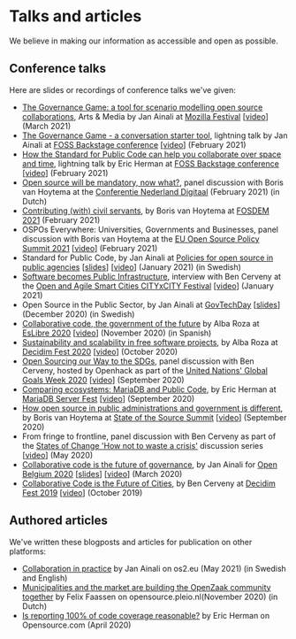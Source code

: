 # Talks and articles

We believe in making our information as accessible and open as possible.

## Conference talks

Here are slides or recordings of conference talks we've given:

- [The Governance Game: a tool for scenario modelling open source collaborations](https://schedule.mozillafestival.org/session/ZXSPX3-1), Arts & Media by Jan Ainali at [Mozilla Festival](https://schedule.mozillafestival.org/session/ZXSPX3-1) [[video](https://www.youtube.com/watch?v=Dt0WFla4eeM)] (March 2021)
- [The Governance Game - a conversation starter tool](https://foss-backstage.de/session/governance-game-conversation-starter-tool), lightning talk by Jan Ainali at [FOSS Backstage conference](https://foss-backstage.de/) [[video](https://www.youtube.com/watch?v=-iAusIEx-_c)] (February 2021)
- [How the Standard for Public Code can help you collaborate over space and time](https://foss-backstage.de/session/how-standard-public-code-can-help-you-collaborate-over-time-and-space), lightning talk by Eric Herman at [FOSS Backstage conference](https://foss-backstage.de/) [[video](https://www.youtube.com/watch?v=SKl3BX9kAbY)] (February 2021)
- [Open source will be mandatory, now what?](https://www.nederlanddigitaal.nl/conferentie-nederland-digitaal/documenten/videos/2021/02/18/open-source-wordt-verplicht-wat-nu), panel discussion with Boris van Hoytema at the [Conferentie Nederland Digitaal](https://www.nederlanddigitaal.nl/conferentie-nederland-digitaal) (February 2021) (in Dutch)
- [Contributing (with) civil servants](https://fosdem.org/2021/schedule/event/community_devroom_contributing_with_civil_servants/), by Boris van Hoytema at [FOSDEM 2021](https://video.fosdem.org/2021/D.community/community_devroom_contributing_with_civil_servants.webm) (February 2021)
- OSPOs Everywhere: Universities, Governments and Businesses, panel discussion with Boris van Hoytema at the [EU Open Source Policy Summit 2021](https://openforumeurope.org/event/policy-summit-2021/) [[video](https://youtu.be/nRohU4LxO-E)] (February 2021)
- Standard for Public Code, by Jan Ainali at [Policies for open source in public agencies](https://www.goto10.se/event/policy-for-oppen-programvara-hos-myndigheter-varfor-och-hur-ar-de-formulerade/) [[slides](https://hackmd.io/@Ainali/ryFCCIgCw#/)] [[video](https://youtu.be/oxCtmQrKAls?t=3259)] (January 2021) (in Swedish)
- [Software becomes Public Infrastructure](https://www.citybycity.com/session/software-becomes-public-infrastructure), interview with Ben Cerveny at the [Open and Agile Smart Cities CITYxCITY Festival](https://www.citybycity.com) [[video](https://www.youtube.com/watch?v=WhOb1YqasSc)] (January 2021)
- Open Source in the Public Sector, by Jan Ainali at [GovTechDay](https://web.archive.org/web/20201021073851/https://www.govtechday.se/program) [[slides](https://hackmd.io/@Ainali/H1EQUI99D#/)] (December 2020) (in Swedish)
- [Collaborative code, the government of the future](https://propuestas.eslib.re/2020/charlas/codigo-colaborativo-gobierno-futuro) by Alba Roza at [EsLibre 2020](https://eslib.re/2020/) [[video](https://youtu.be/iBi551I2E2c)] (November 2020) (in Spanish)
- [Sustainability and scalability in free software projects](https://meta.decidim.org/conferences/decidimfest2020/f/1390/meetings/1444), by Alba Roza at [Decidim Fest 2020](https://meta.decidim.org/conferences/decidimfest2020) [[video](https://youtu.be/v4rXEjJlm8Q)] (October 2020)
- [Open Sourcing our Way to the SDGs](https://www.openhack.io/events/2020/9/21/open-sourcing-our-way-to-the-sdgs), panel discussion with Ben Cerveny, hosted by Openhack as part of the [United Nations' Global Goals Week 2020](https://www.globalgoals.org/news/global-goals-week) [[video](https://youtu.be/FkeQzL5q5t4)] (September 2020)
- [Comparing ecosystems: MariaDB and Public Code](https://mariadb.org/fest2020/ecosystems/), by Eric Herman at [MariaDB Server Fest](https://mariadb.org/fest2020/) [[video](https://youtu.be/m_H4KZmAVtY)] (September 2020)
- [How open source in public administrations and government is different](https://eventyay.com/e/8fa7fd14/session/6276), by Boris van Hoytema at [State of the Source Summit](https://opensource.org/StateOfTheSource) [[video](https://youtu.be/R7B2809l6EU)] (September 2020)
- From fringe to frontline, panel discussion with Ben Cerveny as part of the [States of Change 'How not to waste a crisis'](https://states-of-change.org/stories/how-not-to-waste-a-crisis) discussion series [[video](https://youtu.be/HcUOeuS7TlA)] (May 2020)
- [Collaborative code is the future of governance](https://2020.openbelgium.be/session/collaborative-code-future-governance), by Jan Ainali for [Open Belgium 2020](https://2020.openbelgium.be/) [[slides](https://docs.google.com/presentation/d/12WHEjs4M7Tswo2cL8kxVKC4e1WIi3nAI2ZSCQ-PG2j0/edit)] [[video](https://youtu.be/2nMv2yqyGVI)] (March 2020)
- [Collaborative Code is the Future of Cities](https://meta.decidim.org/conferences/decidimfest19/f/1035/meetings/1303), by Ben Cerveny at [Decidim Fest 2019](https://meta.decidim.org/conferences/decidimfest19?locale=en) [[video](https://youtu.be/cnJtnZ9Cx1o)] (October 2019)

## Authored articles

We've written these blogposts and articles for publication on other platforms:

- [Collaboration in practice](https://os2.eu/blog/blog-samarbete-i-praktiken) by Jan Ainali on os2.eu (May 2021) (in Swedish and English)
- [Municipalities and the market are building the OpenZaak community together](https://opensource.pleio.nl/groups/view/75fc54b2-f4bf-4e67-a931-1d5b5b4c038a/open-source-community/blog/view/fb71fce6-a4c9-4195-a0bb-ad08b9dabfb7/gemeenten-en-de-markt-bouwen-samen-de-openzaak-community) by Felix Faassen on opensource.pleio.nl(November 2020) (in Dutch)
- [Is reporting 100% of code coverage reasonable?](https://opensource.com/article/20/4/testing-code-coverage) by Eric Herman on Opensource.com (April 2020)

